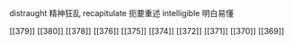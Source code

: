




distraught 精神狂乱
recapitulate 扼要重述
intelligible 明白易懂

[[379]]
[[380]]
[[378]]
[[376]]
[[375]]
[[374]]
[[372]]
[[371]]
[[370]]
[[369]]